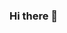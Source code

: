 ### Hi there 👋

<!--
**atishay5203/atishay5203** is a ✨ _special_ ✨ repository because its `README.md` (this file) appears on your GitHub profile.

Here are some ideas to get you started:

- 🔭 I’m currently working as TA in Coding Ninjas
- 🌱 I’m currently learning android development
- 💬 Ask me about ...
- 📫 How to reach me: ...
- 😄 Pronouns: ...
- ⚡ Fun fact: ...
-->
